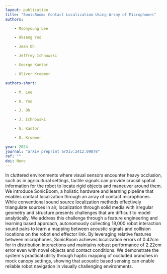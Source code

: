 ```yaml
---
layout: publication
title: "SonicBoom: Contact Localization Using Array of Microphones"
authors:

    - Moonyoung Lee

    - Uksang Yoo

    - Jean Oh

    - Jeffrey Ichnowski

    - George Kantor

    - Oliver Kroemer

authors-short:

    - M. Lee

    - U. Yoo

    - J. Oh

    - J. Ichnowski

    - G. Kantor

    - O. Kroemer

year: 2024
journal: "arXiv preprint arXiv:2412.09878"
ref: ""
doi: None
---
```


In cluttered environments where visual sensors encounter heavy occlusion, such as in agricultural settings, tactile signals can provide crucial spatial information for the robot to locate rigid objects and maneuver around them. We introduce SonicBoom, a holistic hardware and learning pipeline that enables contact localization through an array of contact microphones. While conventional sound source localization methods effectively triangulate sources in air, localization through solid media with irregular geometry and structure presents challenges that are difficult to model analytically. We address this challenge through a feature engineering and learning based approach, autonomously collecting 18,000 robot interaction sound pairs to learn a mapping between acoustic signals and collision locations on the robot end effector link. By leveraging relative features between microphones, SonicBoom achieves localization errors of 0.42cm for in distribution interactions and maintains robust performance of 2.22cm error even with novel objects and contact conditions. We demonstrate the system's practical utility through haptic mapping of occluded branches in mock canopy settings, showing that acoustic based sensing can enable reliable robot navigation in visually challenging environments.
    